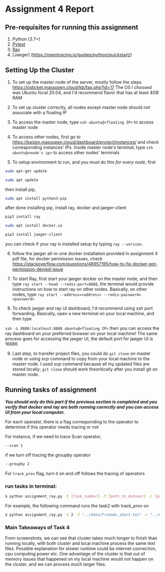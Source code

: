 # Assignment 4 Report

## Pre-requisites for running this assignment

1. Python (3.7+)
2. [Pytest](https://docs.pytest.org/en/stable/)
3. [Ray](https://ray.io)
4. [Jaeger] (https://opentracing.io/guides/python/quickstart/)

## Setting Up the Cluster

 1. To set up the master node of the server, mostly follow the steps https://osticket.massopen.cloud/kb/faq.php?id=17
 The OS I choosed was Ubuntu focal 20.04, and I'd recommend flavor that has at least 4GB RAM

 2. To set up cluster correctly, all nodes except master node should not associate with a floating IP

 3. To access the master node, type ```ssh ubuntu@<floating IP>``` to access master node

 4. To access other nodes, first go to https://kaizen.massopen.cloud/dashboard/project/instances/ and check corresponding instances' IPs. Inside master node's terminal, type ```ssh ubuntu@<node's ip>``` to access other nodes' terminals

 5. To setup environment to run, and you must do this *for every node*, first 

 ```bash
 sudo apt-get update
 ```
```bash
sudo apt update
```
then install pip,
```bash
sudo apt install python3-pip
```
after done installing pip, install ray, docker and jaeger-client

```bash
pip3 install ray
```
```bash
sudo apt install docker.io
```

```bash
pip3 install jaeger-client
```


you can check if your ray is installed setup by typing ```ray --version```.

6. follow the jaeger all-in-one docker installation provided in assignment 4 pdf file, for docker permission issues, check https://stackoverflow.com/questions/48957195/how-to-fix-docker-got-permission-denied-issue

7. To start Ray, first start your jaeger docker on the master node, and then type ```ray start --head --redis-port=8888```, the terminal would provide instructions on how to start ray on other nodes. Basically, on other nodes, type ```ray start --address=<address> --redis-password=<password>```

8. To check jaeger and ray UI dashboard, I'd recommend using ssh port forwarding. Basically, open a new terminal on your local machine, and then type 

```ssh -L 8888:localhost:8888 ubuntu@<floating IP>``` then you can access the ray dashboard on your preferred browser on your local machine! The same process goes for accessing the jaeger UI, the default port for jaeger UI is 16686

9. Last step, to transfer project files, you could do ```git clone``` on master node or using *scp* command to copy from your local machine to the master node. I used *scp* command because all my updated files are stored locally; ```git clone``` should work theoritically after you install git on master node.



## Running tasks of assignment
***You should only do this part if the previous section is completed and you verify that docker and ray are both running correctly and you can access UI from your local computer.***

For each operator, there is a flag corresponding to the operator to determine if this operator needs tracing or not

For instance, if we need to trace Scan operator,
```bash
--scan 1
```
if we turn off tracing the groupby operator
```bash
--groupby 2
```

For ```track_prov``` flag, turn it on and off follows the tracing of operators

### run tasks in terminal: 


```bash
$ python assignment_ray.py -t [task_number] -f [path_to_dataset] -r [path_to_ratings] -u [user_id] -sc [tracing_scan] -j [tracing_join] -gb [tracing_groupby] -ob [tracing_orderby] -tk [tracing_topk] -p [tracing_project] -tp [track_prov_flag]
```
For example, the following command runs the task2 with track_prov on

```bash
$ python assignment_ray.py -t 2 -f "../data/friends_short.txt" -r "../data/ratings.txt" -u 8 -sc 1 -j 1 -gb 1 -ob 1 -tk 1 -p 1 -tp 1
```


### Main Takeaways of Task 4

From screenshots, we can see that cluster takes much longer to finish than running locally, with both cluster and local machine process the same text files. Possible explanation for slower runtime could be internet connection, cpu computing power etc. One advantage of the cluster is that out of memory issues that happened on my local machine would not happen on the cluster, and we can process much larger files.
